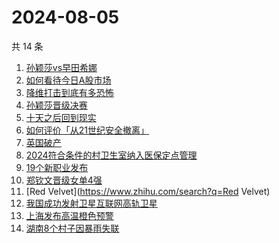 # 2024-08-05

共 14 条

<!-- BEGIN ZHIHUSEARCH -->
<!-- 最后更新时间 Mon Aug 05 2024 16:11:48 GMT+0800 (China Standard Time) -->
1. [孙颖莎vs早田希娜](https://www.zhihu.com/search?q=孙颖莎vs早田希娜)
1. [如何看待今日A股市场](https://www.zhihu.com/search?q=如何看待今日A股市场)
1. [降维打击到底有多恐怖](https://www.zhihu.com/search?q=降维打击到底有多恐怖)
1. [孙颖莎晋级决赛](https://www.zhihu.com/search?q=孙颖莎晋级决赛)
1. [十天之后回到现实](https://www.zhihu.com/search?q=十天之后回到现实)
1. [如何评价「从21世纪安全撤离」](https://www.zhihu.com/search?q=如何评价「从21世纪安全撤离」)
1. [英国破产](https://www.zhihu.com/search?q=英国破产)
1. [2024符合条件的村卫生室纳入医保定点管理](https://www.zhihu.com/search?q=2024符合条件的村卫生室纳入医保定点管理)
1. [19个新职业发布](https://www.zhihu.com/search?q=19个新职业发布)
1. [郑钦文晋级女单4强](https://www.zhihu.com/search?q=郑钦文晋级女单4强)
1. [Red Velvet](https://www.zhihu.com/search?q=Red Velvet)
1. [我国成功发射卫星互联网高轨卫星](https://www.zhihu.com/search?q=我国成功发射卫星互联网高轨卫星)
1. [上海发布高温橙色预警](https://www.zhihu.com/search?q=上海发布高温橙色预警)
1. [湖南8个村子因暴雨失联](https://www.zhihu.com/search?q=湖南8个村子因暴雨失联)
<!-- END ZHIHUSEARCH -->
